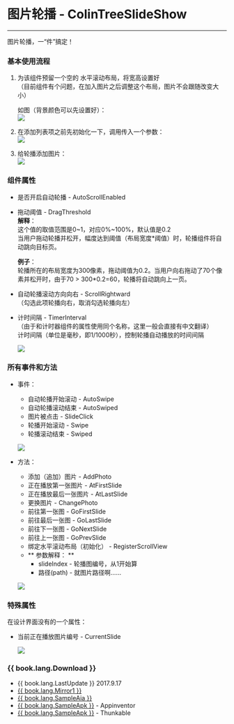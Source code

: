 # 图片轮播 - ColinTreeSlideShow

---

图片轮播，一“件”搞定！

### 基本使用流程

1. 为该组件预留一个空的 水平滚动布局，将宽高设置好  
   （目前组件有个问题，在加入图片之后调整这个布局，图片不会跟随改变大小）  

   如图（背景颜色可以先设置好）：  
   ![](/images/ColinTreeSlideShow/DesignPageScreenshot.png)

2. 在添加列表项之前先初始化一下，调用传入一个参数：  
   ![](/images/ColinTreeSlideShow/register.png)

3. 给轮播添加图片：  
   ![](/images/ColinTreeSlideShow/AddPhoto.png)



### 组件属性

* 是否开启自动轮播 - AutoScrollEnabled
* 拖动阈值 - DragThreshold  
  **解释**：  
  这个值的取值范围是0~1，对应0%~100%，默认值是0.2  
  当用户拖动轮播并松开，幅度达到阈值（布局宽度*阈值）时，轮播组件将自动跳向目标页。  

  **例子**：  
  轮播所在的布局宽度为300像素，拖动阈值为0.2。当用户向右拖动了70个像素并松开时，由于70 > 300*0.2=60，轮播将自动跳向上一页。
* 自动轮播滚动方向向右 - ScrollRightward  
  （勾选此项轮播向右，取消勾选轮播向左）  
* 计时间隔 - TimerInterval  
  （由于和计时器组件的属性使用同个名称，这里一般会直接有中文翻译）  
  计时间隔（单位是毫秒，即1/1000秒），控制轮播自动播放的时间间隔  
  
  ![](/images/ColinTreeSlideShow/Properties.png)


### 所有事件和方法

* 事件：
  * 自动轮播开始滚动 - AutoSwipe
  * 自动轮播滚动结束 - AutoSwiped
  * 图片被点击 - SlideClick
  * 轮播开始滚动 - Swipe
  * 轮播滚动结束 - Swiped

  ![](/images/ColinTreeSlideShow/Events.png)

* 方法：
  * 添加（追加）图片 - AddPhoto
  * 正在播放第一张图片 - AtFirstSlide
  * 正在播放最后一张图片 - AtLastSlide
  * 更换图片 - ChangePhoto
  * 前往第一张图 - GoFirstSlide
  * 前往最后一张图 - GoLastSlide
  * 前往下一张图 - GoNextSlide
  * 前往上一张图 - GoPrevSlide
  * 绑定水平滚动布局（初始化） - RegisterScrollView
  * ** 参数解释： **
    * slideIndex - 轮播图编号，从1开始算
    * 路径(path) - 就图片路径啊……

  ![](/images/ColinTreeSlideShow/Methods.png)

### 特殊属性

在设计界面没有的一个属性：
* 当前正在播放图片编号 - CurrentSlide

  ![](/images/ColinTreeSlideShow/CurrentSlide.png)



### {{ book.lang.Download }}  
* {{ book.lang.LastUpdate }} 2017.9.17
* <a href="/aix/cn.colintree.aix.ColinTreeSlideshow.aix" target="_blank">{{ book.lang.Mirror1 }}</a>
* [{{ book.lang.SampleAia }}](https://github.com/ColinTree/aix_colintree_cn/releases/download/ColinTreeSlideShow/ColinTreeSlideshowTest.aia)  
* [{{ book.lang.SampleApk }}](https://github.com/ColinTree/aix_colintree_cn/releases/download/ColinTreeSlideShow/ColinTreeSlideshowTest.apk) - Appinventor  
* [{{ book.lang.SampleApk }}](https://github.com/ColinTree/aix_colintree_cn/releases/download/ColinTreeSlideShow/ColinTreeSlideshowTest_thunkable.apk) - Thunkable  